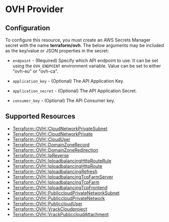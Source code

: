 # OVH Provider

## Configuration

To configure this resource, you must create an AWS Secrets Manager secret with the name **terraform/ovh**. The below arguments may be included as the key/value or JSON properties in the secret:

* `endpoint` - (Required) Specify which API  endpoint to use.
  It can be set using the `OVH_ENDPOINT` environment
  variable. Value can be set to either "ovh-eu" or "ovh-ca".

* `application_key` - (Optional) The API Application Key.

* `application_secret` - (Optional) The API Application Secret.

* `consumer_key` - (Optional) The API Consumer key.


## Supported Resources

* [Terraform::OVH::CloudNetworkPrivateSubnet](docs/providers/ovh/CloudNetworkPrivateSubnet.md)
* [Terraform::OVH::CloudNetworkPrivate](docs/providers/ovh/CloudNetworkPrivate.md)
* [Terraform::OVH::CloudUser](docs/providers/ovh/CloudUser.md)
* [Terraform::OVH::DomainZoneRecord](docs/providers/ovh/DomainZoneRecord.md)
* [Terraform::OVH::DomainZoneRedirection](docs/providers/ovh/DomainZoneRedirection.md)
* [Terraform::OVH::IpReverse](docs/providers/ovh/IpReverse.md)
* [Terraform::OVH::IploadbalancingHttpRouteRule](docs/providers/ovh/IploadbalancingHttpRouteRule.md)
* [Terraform::OVH::IploadbalancingHttpRoute](docs/providers/ovh/IploadbalancingHttpRoute.md)
* [Terraform::OVH::IploadbalancingRefresh](docs/providers/ovh/IploadbalancingRefresh.md)
* [Terraform::OVH::IploadbalancingTcpFarmServer](docs/providers/ovh/IploadbalancingTcpFarmServer.md)
* [Terraform::OVH::IploadbalancingTcpFarm](docs/providers/ovh/IploadbalancingTcpFarm.md)
* [Terraform::OVH::IploadbalancingTcpFrontend](docs/providers/ovh/IploadbalancingTcpFrontend.md)
* [Terraform::OVH::PubliccloudPrivateNetworkSubnet](docs/providers/ovh/PubliccloudPrivateNetworkSubnet.md)
* [Terraform::OVH::PubliccloudPrivateNetwork](docs/providers/ovh/PubliccloudPrivateNetwork.md)
* [Terraform::OVH::PubliccloudUser](docs/providers/ovh/PubliccloudUser.md)
* [Terraform::OVH::VrackCloudproject](docs/providers/ovh/VrackCloudproject.md)
* [Terraform::OVH::VrackPubliccloudAttachment](docs/providers/ovh/VrackPubliccloudAttachment.md)
